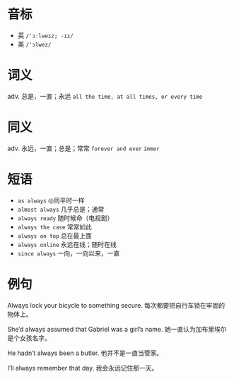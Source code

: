 # 音标

- 英 `/'ɔːlweɪz; -ɪz/`
- 美 `/'ɔlwez/`

# 词义

adv. 总是，一直；永远
`all the time, at all times, or every time`

# 同义

adv. 永远，一直；总是；常常
`forever and ever` `immer`

# 短语

- `as always` ◎同平时一样
- `almost always` 几乎总是；通常
- `always ready` 随时候命（电视剧）
- `always the case` 常常如此
- `always on top` 总在最上面
- `always online` 永远在线；随时在线
- `since always` 一向，一向以来，一直

# 例句

Always lock your bicycle to something secure.
每次都要把自行车锁在牢固的物体上。

She’d always assumed that Gabriel was a girl’s name.
她一直认为加布里埃尔是个女孩名字。

He hadn’t always been a butler.
他并不是一直当管家。

I’ll always remember that day.
我会永远记住那一天。



